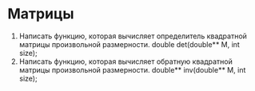 # Матрицы

1. Написать функцию, которая вычисляет определитель квадратной матрицы произвольной размерности. double det(double** M, int size);
2. Написать функцию, которая вычисляет обратную квадратной матрицы произвольной размерности. double** inv(double** M, int size);
